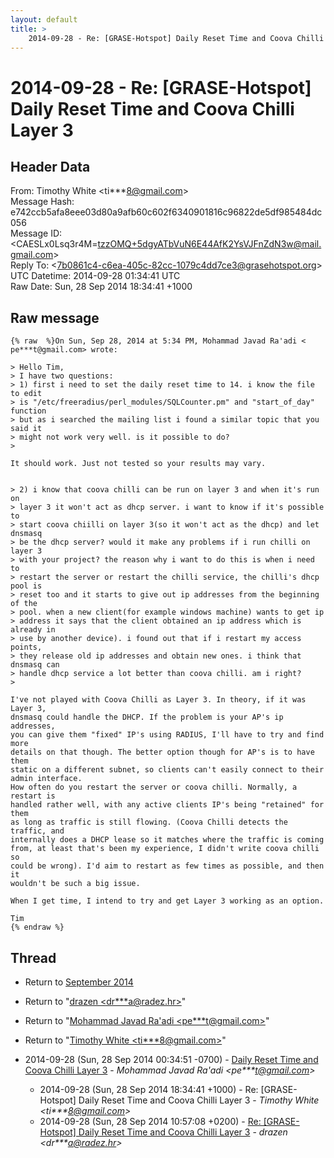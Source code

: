 ```yaml
---
layout: default
title: >
    2014-09-28 - Re: [GRASE-Hotspot] Daily Reset Time and Coova Chilli Layer 3
---
```


# 2014-09-28 - Re: [GRASE-Hotspot] Daily Reset Time and Coova Chilli Layer 3

## Header Data

From: Timothy White \<ti***8@gmail.com\><br>
Message Hash: e742ccb5afa8eee03d80a9afb60c602f6340901816c96822de5df985484dc056<br>
Message ID: \<CAESLx0Lsq3r4M=tzzOMQ+5dgyATbVuN6E44AfK2YsVJFnZdN3w@mail.gmail.com\><br>
Reply To: \<7b0861c4-c6ea-405c-82cc-1079c4dd7ce3@grasehotspot.org\><br>
UTC Datetime: 2014-09-28 01:34:41 UTC<br>
Raw Date: Sun, 28 Sep 2014 18:34:41 +1000<br>

## Raw message

```
{% raw  %}On Sun, Sep 28, 2014 at 5:34 PM, Mohammad Javad Ra'adi <
pe***t@gmail.com> wrote:

> Hello Tim,
> I have two questions:
> 1) first i need to set the daily reset time to 14. i know the file to edit
> is "/etc/freeradius/perl_modules/SQLCounter.pm" and "start_of_day" function
> but as i searched the mailing list i found a similar topic that you said it
> might not work very well. is it possible to do?
>

It should work. Just not tested so your results may vary.


> 2) i know that coova chilli can be run on layer 3 and when it's run on
> layer 3 it won't act as dhcp server. i want to know if it's possible to
> start coova chiilli on layer 3(so it won't act as the dhcp) and let dnsmasq
> be the dhcp server? would it make any problems if i run chilli on layer 3
> with your project? the reason why i want to do this is when i need to
> restart the server or restart the chilli service, the chilli's dhcp pool is
> reset too and it starts to give out ip addresses from the beginning of the
> pool. when a new client(for example windows machine) wants to get ip
> address it says that the client obtained an ip address which is already in
> use by another device). i found out that if i restart my access points,
> they release old ip addresses and obtain new ones. i think that dnsmasq can
> handle dhcp service a lot better than coova chilli. am i right?
>

I've not played with Coova Chilli as Layer 3. In theory, if it was Layer 3,
dnsmasq could handle the DHCP. If the problem is your AP's ip addresses,
you can give them "fixed" IP's using RADIUS, I'll have to try and find more
details on that though. The better option though for AP's is to have them
static on a different subnet, so clients can't easily connect to their
admin interface.
How often do you restart the server or coova chilli. Normally, a restart is
handled rather well, with any active clients IP's being "retained" for them
as long as traffic is still flowing. (Coova Chilli detects the traffic, and
internally does a DHCP lease so it matches where the traffic is coming
from, at least that's been my experience, I didn't write coova chilli so
could be wrong). I'd aim to restart as few times as possible, and then it
wouldn't be such a big issue.

When I get time, I intend to try and get Layer 3 working as an option.

Tim
{% endraw %}
```

## Thread

+ Return to [September 2014](/archive/2014/09)

+ Return to "[drazen <dr***a<span>@</span>radez.hr>](/authors/dr___a_at_radez_hr)"
+ Return to "[Mohammad Javad Ra'adi <pe***t<span>@</span>gmail.com>](/authors/pe___t_at_gmail_com)"
+ Return to "[Timothy White <ti***8<span>@</span>gmail.com>](/authors/ti___8_at_gmail_com)"

+ 2014-09-28 (Sun, 28 Sep 2014 00:34:51 -0700) - [Daily Reset Time and Coova Chilli Layer 3](/archive/2014/09/5f2d72cceef1539ab417830766a33ea2056836e7d5a13f70fddee565ffbc675c) - _Mohammad Javad Ra'adi \<pe***t@gmail.com\>_
  + 2014-09-28 (Sun, 28 Sep 2014 18:34:41 +1000) - Re: [GRASE-Hotspot] Daily Reset Time and Coova Chilli Layer 3 - _Timothy White \<ti***8@gmail.com\>_
  + 2014-09-28 (Sun, 28 Sep 2014 10:57:08 +0200) - [Re: [GRASE-Hotspot] Daily Reset Time and Coova Chilli Layer 3](/archive/2014/09/4d528efb684648fd1262040920b506864175e3154aae17dca8d715bbb74237c4) - _drazen \<dr***a@radez.hr\>_

